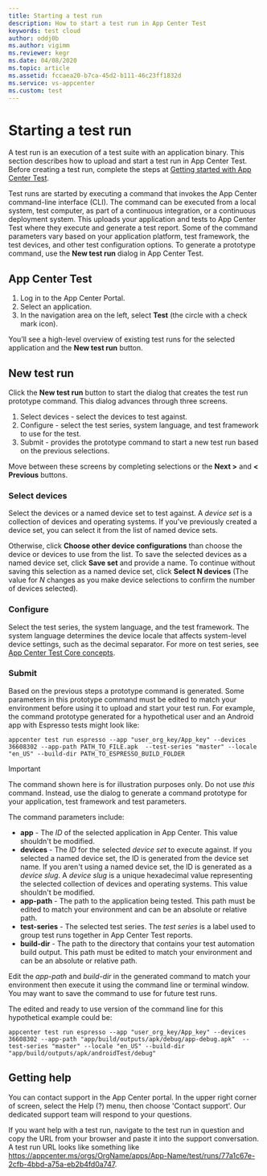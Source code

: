 ```yaml
---
title: Starting a test run
description: How to start a test run in App Center Test
keywords: test cloud
author: oddj0b
ms.author: vigimm
ms.reviewer: kegr
ms.date: 04/08/2020
ms.topic: article
ms.assetid: fccaea20-b7ca-45d2-b111-46c23ff1832d
ms.service: vs-appcenter
ms.custom: test
---
```


# Starting a test run

A test run is an execution of a test suite with an application binary. This section describes how to upload and start a test run in App Center Test. Before creating a test run, complete the steps at [Getting started with App Center Test](~/test-cloud/getting-started.md).

Test runs are started by executing a command that invokes the App Center command-line interface (CLI). The command can be executed from a local system, test computer, as part of a continuous integration, or a continuous deployment system. This uploads your application and tests to App Center Test where they execute and generate a test report. Some of the command parameters vary based on your application platform, test framework, the test devices, and other test configuration options. To generate a prototype command, use the **New test run** dialog in App Center Test.

## App Center Test

1. Log in to the App Center Portal.
2. Select an application.
3. In the navigation area on the left, select **Test** (the circle with a check mark icon).

You’ll see a high-level overview of existing test runs for the selected application and the **New test run** button.

## New test run

Click the **New test run** button to start the dialog that creates the test run prototype command. This dialog advances through three screens.

1. Select devices - select the devices to test against.
2. Configure - select the test series, system language, and test framework to use for the test.
3. Submit - provides the prototype command to start a new test run based on the previous selections.

Move between these screens by completing selections or the **Next >** and **< Previous** buttons.

### Select devices

Select the devices or a named device set to test against. A *device set* is a collection of devices and operating systems. If you've previously created a device set, you can select it from the list of named device sets.

Otherwise, click **Choose other device configurations** than choose the device or devices to use from the list. To save the selected devices as a named device set, click **Save set** and provide a name. To continue without saving this selection as a named device set, click **Select N devices** (The value for *N* changes as you make device selections to confirm the number of devices selected).

### Configure

Select the test series, the system language, and the test framework. The system language determines the device locale that affects system-level device settings, such as the decimal separator. For more on test series, see [App Center Test Core concepts](~/test-cloud/core-concepts.md).

### Submit

Based on the previous steps a prototype command is generated. Some parameters in this prototype command must be edited to match your environment before using it to upload and start your test run. For example, the command prototype generated for a hypothetical user and an Android app with Espresso tests might look like:

```shell
appcenter test run espresso --app "user_org_key/App_key" --devices 36608302 --app-path PATH_TO_FILE.apk  --test-series "master" --locale "en_US" --build-dir PATH_TO_ESPRESSO_BUILD_FOLDER
```

> [!IMPORTANT]
> The command shown here is for illustration purposes only. Do not use *this* command. Instead, use the dialog to generate a command prototype for your application, test framework and test parameters.

The command parameters include:

* **app** - The *ID* of the selected application in App Center. This value shouldn't be modified.
* **devices** - The *ID* for the selected *device set* to execute against. If you selected a named device set, the ID is generated from the device set name. If you aren't using a named device set, the ID is generated as a *device slug*. A *device slug* is a unique hexadecimal value representing the selected collection of devices and operating systems. This value shouldn't be modified.
* **app-path** - The path to the application being tested. This path must be edited to match your environment and can be an absolute or relative path.
* **test-series** - The selected test series. The *test series* is a label used to group test runs together in App Center Test reports.
* **build-dir** - The path to the directory that contains your test automation build output. This path must be edited to match your environment and can be an absolute or relative path.

Edit the *app-path* and *build-dir* in the generated command to match your environment then execute it using the command line or terminal window. You may want to save the command to use for future test runs.

The edited and ready to use version of the command line for this hypothetical example could be:

```shell
appcenter test run espresso --app "user_org_key/App_key" --devices 36608302 --app-path "app/build/outputs/apk/debug/app-debug.apk"  --test-series "master" --locale "en_US" --build-dir "app/build/outputs/apk/androidTest/debug"
```

## Getting help
You can contact support in the App Center portal. In the upper right corner of screen, select the Help (?) menu, then choose 'Contact support'. Our dedicated support team will respond to your questions.

If you want help with a test run, navigate to the test run in question and copy the URL from your browser and paste it into the support conversation. A test run URL looks like something like https://appcenter.ms/orgs/OrgName/apps/App-Name/test/runs/77a1c67e-2cfb-4bbd-a75a-eb2b4fd0a747.
